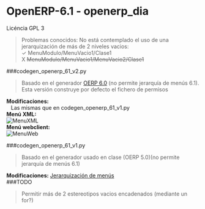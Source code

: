 # OpenERP-6.1 - openerp_dia
Licéncia GPL 3
>Problemas conocidos: No está contemplado el uso de una jerarquización de más de 2 niveles vacios:<br>
 ✓ MenuModulo/MenuVacio1/Clase1<br>
 X ~~MenuModulo/MenuVacio1/MenuVacio2/Clase1~~<br>

###codegen_openerp_61_v2.py
  >Basado en el generador <a href="https://code.launchpad.net/~openerp-commiter/openobject-addons/extra-6.0">OERP 6.0</a> (no permite jerarquía de menús 6.1).<br>
  >Esta versión construye por defecto el fichero de permisos
  
  <strong>Modificaciones:</strong><br>
   Las mismas que en codegen_openerp_61_v1.py
  <br><strong>Menú XML:</strong><br>
  ![MenuXML](http://i.imgur.com/QJkVHbK.jpg)
  <br><strong>Menú webclient:</strong><br>
  ![MenuWeb](http://i.imgur.com/5o4qh6I.jpg)

###codegen_openerp_61_v1.py
  >Basado en el generador usado en clase (OERP 5.0)(no permite jerarquía de menús 6.1)
  
  <strong>Modificaciones:</strong>
    <a href="https://github.com/jaumarar/OpenERP-6.1/blob/master/openerp_dia/codegen_openerp_61_v1.py#L236">Jerarquización de menús</a><br>
###TODO
  >Permitir más de 2 estereotipos vacios encadenados (mediante un for?)
